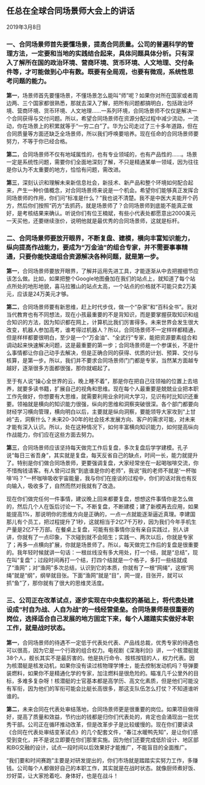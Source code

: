 ## 任总在全球合同场景师大会上的讲话

2019年3月8日

### 一、合同场景师首先要懂场景，提高合同质量。公司的普遍科学的管理方法，一定要和当地的实践结合起来，具体问题具体分析。只有深入了解所在国的政治环境、营商环境、货币环境、人文地理、交付条件等，才可能做到心中有数。既要有全局观，也要有微观，系统性思考问题的能力。

**第一**，场景师首先要懂场景，不懂场景怎么能叫“师”呢？如果你对所在国家或者周边两、三个国家都很熟悉，那就去深入了解，把所有问题都搞明白，包括政治环境、营商环境、货币环境、人文地理……一系列环境，合同场景师不仅仅是解决一个合同获得与交付问题。所以，希望合同场景师在资源分配过程中减少流动，一流动，你在场景上的积累就等于“一穷二白”了。华为公司走过了三十多年道路，但在合同质量等方面还缺乏全场景师，所以我们呼唤要培养。现在任命的合同场景师要努力，不等于你已经合格。

**第二**，合同场景师不仅有地域属性的，也有专业领域的，也有产品性的……。场景一定是系统性问题，需要你们全面地深刻了解，不只是精通某单一领域，因为往往是你认为不太重要的地方，恰恰有问题，需改进。

**第三**，深刻认识和理解未来新信息社会，新技术、新产品和整个环境如何配合起来，产生一种价值概念，对合同场景师来说是一个机会。希望你们能够真正发挥合同场景师的作用，你们问“标准是什么？”我也说不清楚。我不是中医大夫能开个药方，然后你们按照“药方”去抓药，就是场景师了？合同场景师到底能不能真正做好，是考核结果来确认。听说你们有位王楠斌，有些小代表处都愿意出2000美元一天买他，还要继续涨价，说明他就是最优秀的合同场景师，这就是标杆。



### 二、合同场景师要放开眼界，不断复盘、建模，横向丰富知识能力，纵向提高作战能力，要成为“万金油”的组合专家，并不需要事事精通，只要你能快速组合资源解决各种问题，就是第一步。

**第一**，合同场景师要放开眼界，了解并运用先进工具，才能逐渐从中去把握细节应该怎么做。比如，如果把整个Google地图叠加在我们的站点上，就知道了每个站点所处的地形地貌，喜马拉雅山的站点太高，一个站点的价格就不可能只卖2万美元，应该是24万美元才够。

**第二**，合同场景师要有新思维，赶上时代步伐，做一个“杂家”和“百科全书”。我对当代教育也有不同想法，现在小孩最重要的不是背知识，而是要掌握获取知识和组合知识的方法，因为知识都在网上，计算机比我们厉害得多。未来世界会发生很大改变，机器人参加高考，谁考得过机器人？所以，合同场景师不一定样样都精通，但是样样都要很明白，至少是一个“万金油”、“全武行”专家，能把资源要素组合和调动起来快速解决问题，这是最重要的第一步；合同场景师是一个参谋长，不是什么事情都让你自己动手去解决，但是正确合同的获得、优质的计划、预算、交付与核算，是第一步。所以，我们并不要求合同场景师门门都是专家，当然某方面越专越好，逐渐很多方面都很强，那你就崛起了。

至于有人说“操心全世界的云，晚上睡不着”，那是你在把自己往领袖的位置上去培养，就要多读书籍，扩展自己的视角和思维。现在每个人最重要是兢兢业业把本职工作先做好，你想要有大思维，就需要利用业余时间大学习，见识有时比知识还重要。领袖就是横向的知识能力很强，纵向的思维和洞察突破很深。各个部门都要向财经学习横向管理，横向明白以后，主要就是纵向洞察，要能领导大家攻到“上甘岭”去，洞察什么？未来20-30年的社会技术发展方向、客户的需求可能，对未来才能有深入认识。所以，处在这种情况下，如何丰富横向知识能力，如何提高纵向作战能力，你们应在这些方面去努力。

**第三**，合同场景师应该坚持每天做完工作后复盘，多次复盘后学学建模。孔子说“每日三省吾身”，其实就是复盘，每天反省自己的缺点，时间一长，能力就提升了。特别是你们做合同场景师，更要强调复盘，大家经常坐在一起喝咖啡交流，你不惜掏钱请客。有人曾问过我“到底谁是你的老师”，我说“我的老师不就是‘一杯咖啡’吗？”一杯咖啡吸收宇宙能量，我与你们在座谈的过程中，你们的话对我也有反向输入，吸收多了，自然而然对我就有了改造。

现在你们做完任何一件事情，建议晚上回来都要复盘，想想这件事情你是怎么做的，然后几个人在饭后讨论一下。不断复盘，不断建模；建了新模再去应用，如果能提高1%，那说明你的思维方向是正确的，一点一点就能逐渐逼近真理。李建国那儿有个员工，把过程提升了1秒，这就相当于2亿7千万秒，因为我们今年手机生产量是2亿7千万部。在餐桌上复盘，可能有些事情你没有亲自实践过，别人讲讲，你就有了一点印象，下次碰到就不会陌生；实践一、两次以后，你就是专家了；再多一点横向扩展，你就是场景师了。所以，每天做完工作后的复盘是很重要的。我年轻时候就讲一句话：一根丝线没有多大用处，打一个结，就是“总结”，现在叫“复盘”；过段时间再打一个结，打四个结就是一个格子，多打一些结就成了“渔网”；对“渔网”多次总结，认识到它的本质，你就有了一根“网绳”，这根“网绳”就是“纲”，纲举就目张。下面“渔网”就是“目”，网一提，目张开，就可以抓“鱼”了，那你就有了很大的思维灵活度。



### 三、公司正在改革试点，逐步实现在中央集权的基础上，将代表处建设成“村自为战、人自为战”的一线经营堡垒。合同场景师是很重要的岗位，选择适合自己发展的地方固定下来，每个人踏踏实实做好本职工作，就是战时状态。

**第一**，合同场景师的待遇不一定低于代表处代表、产品线总裁，优秀专家的待遇也可以很高，因为它是一个行政的组合权力。电视剧《深海利剑》讲，一个核潜艇就38个人，舰长其实不是最厉害的。他是执行命令、按核按钮的人，权力代表。因为核潜艇是核发动机，如果你没有读过核物理学博士，能去控制发动机吗？导弹要装燃料，如果你不是精通化学的专家，加注燃料是很危险的。瞄准几千公里外的目标，多难多复杂呀！核潜艇的士官基本都是高学历、高文化素质，但是他们可能没有军衔，因为他们的军衔可能会比艇长高很多，那这支队伍怎么打仗？不知道谁听谁的。

**第二**，未来合同在代表处审结落地，合同场景师更是很重要的岗位。如果项目做得好，提高了质量和效益，节约出的钱都是归你们代表处的，肯定也会涌现出一批优秀干部。公司正在循环推动改革，但是改革步子是比较缓慢的。现在你们要读读《合同在代表处审结变革试点》的几个配套文件，“春江水暖鸭先知”，是让你们感受到变化，并不是说立即要在你们那里实施。因为他们还要完成低阶设计、地区部和BG交融的设计，试点一段时间以后效果好才能推广，不能盲目的全面推广。

“我们要和时间赛跑”主要是对研发提出的，你们市场就是踏踏实实努力工作，多赚钱。公司每个人都做好自己的本职工作，其实就是在战时状态。就像厨师煮好饭、炒好菜，让大家抢着吃、身体好，也是在战斗！

